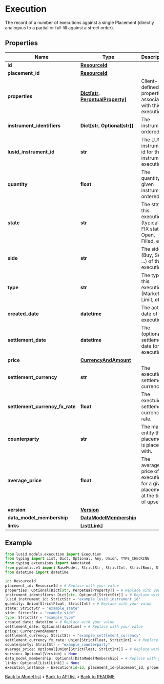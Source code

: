 # Execution

The record of a number of executions against a single Placement (directly analogous to  a partial or full fill against a street order).
## Properties
Name | Type | Description | Notes
------------ | ------------- | ------------- | -------------
**id** | [**ResourceId**](ResourceId.md) |  | 
**placement_id** | [**ResourceId**](ResourceId.md) |  | 
**properties** | [**Dict[str, PerpetualProperty]**](PerpetualProperty.md) | Client-defined properties associated with this execution. | [optional] 
**instrument_identifiers** | **Dict[str, Optional[str]]** | The instrument ordered. | 
**lusid_instrument_id** | **str** | The LUSID instrument id for the instrument execution. | 
**quantity** | **float** | The quantity of given instrument ordered. | 
**state** | **str** | The state of this execution (typically a FIX state; Open, Filled, etc). | 
**side** | **str** | The side (Buy, Sell, ...) of this execution. | 
**type** | **str** | The type of this execution (Market, Limit, etc). | 
**created_date** | **datetime** | The active date of this execution. | 
**settlement_date** | **datetime** | The (optional) settlement date for this execution | [optional] 
**price** | [**CurrencyAndAmount**](CurrencyAndAmount.md) |  | 
**settlement_currency** | **str** | The execution&#39;s settlement currency. | 
**settlement_currency_fx_rate** | **float** | The exectuion&#39;s settlement currency rate. | 
**counterparty** | **str** | The market entity this placement is placed with. | 
**average_price** | **float** | The average price of all executions for a given placement at the time of upsert | [optional] 
**version** | [**Version**](Version.md) |  | [optional] 
**data_model_membership** | [**DataModelMembership**](DataModelMembership.md) |  | [optional] 
**links** | [**List[Link]**](Link.md) |  | [optional] 
## Example

```python
from lusid.models.execution import Execution
from typing import List, Dict, Optional, Any, Union, TYPE_CHECKING
from typing_extensions import Annotated
from pydantic.v1 import BaseModel, StrictStr, StrictInt, StrictBool, StrictFloat, StrictBytes, Field, validator, ValidationError, conlist, constr
from datetime import datetime

id: ResourceId
placement_id: ResourceId = # Replace with your value
properties: Optional[Dict[str, PerpetualProperty]] = # Replace with your value
instrument_identifiers: Dict[str, Optional[StrictStr]] = # Replace with your value
lusid_instrument_id: StrictStr = "example_lusid_instrument_id"
quantity: Union[StrictFloat, StrictInt] = # Replace with your value
state: StrictStr = "example_state"
side: StrictStr = "example_side"
type: StrictStr = "example_type"
created_date: datetime = # Replace with your value
settlement_date: Optional[datetime] = # Replace with your value
price: CurrencyAndAmount
settlement_currency: StrictStr = "example_settlement_currency"
settlement_currency_fx_rate: Union[StrictFloat, StrictInt] = # Replace with your value
counterparty: StrictStr = "example_counterparty"
average_price: Optional[Union[StrictFloat, StrictInt]] = # Replace with your value
version: Optional[Version] = None
data_model_membership: Optional[DataModelMembership] = # Replace with your value
links: Optional[List[Link]] = None
execution_instance = Execution(id=id, placement_id=placement_id, properties=properties, instrument_identifiers=instrument_identifiers, lusid_instrument_id=lusid_instrument_id, quantity=quantity, state=state, side=side, type=type, created_date=created_date, settlement_date=settlement_date, price=price, settlement_currency=settlement_currency, settlement_currency_fx_rate=settlement_currency_fx_rate, counterparty=counterparty, average_price=average_price, version=version, data_model_membership=data_model_membership, links=links)

```

[Back to Model list](../README.md#documentation-for-models) &#8226; [Back to API list](../README.md#documentation-for-api-endpoints) &#8226; [Back to README](../README.md)

